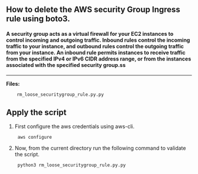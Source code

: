 ## How to delete the  AWS security Group Ingress  rule  using boto3.

#### A security group acts as a virtual firewall for your EC2 instances to control incoming and outgoing traffic. Inbound rules control the incoming traffic to your instance, and outbound rules control the outgoing traffic from your instance. An inbound rule permits instances to receive traffic from the specified IPv4 or IPv6 CIDR address range, or from the instances associated with the specified security group.ss

-------------

**Files:** 
```
    rm_loose_securitygroup_rule.py.py
```

## Apply the script

1. First configure the aws credentials using aws-cli.

        aws configure

2. Now, from the current directory run the following command to validate the script.

        python3 rm_loose_securitygroup_rule.py.py
